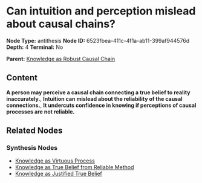 # Can intuition and perception mislead about causal chains?

**Node Type:** antithesis
**Node ID:** 6523fbea-411c-4f1a-ab11-399af944576d
**Depth:** 4
**Terminal:** No

**Parent:** [Knowledge as Robust Causal Chain](knowledge-as-robust-causal-chain-synthesis-9a2f52e9-8d05-4b41-9457-c39ba9f6b7bb.md)

## Content

**A person may perceive a causal chain connecting a true belief to reality inaccurately.**, **Intuition can mislead about the reliability of the causal connections.**, **It undercuts confidence in knowing if perceptions of causal processes are not reliable.**

## Related Nodes

### Synthesis Nodes

- [Knowledge as Virtuous Process](knowledge-as-virtuous-process-synthesis-528637a7-6589-4e03-ae00-dac2470aa5da.md)
- [Knowledge as True Belief from Reliable Method](knowledge-as-true-belief-from-reliable-method-synthesis-c605bcfb-f3b8-454e-9dae-e0c182761a1b.md)
- [Knowledge as Justified True Belief](knowledge-as-justified-true-belief-synthesis-b225bfc4-5b45-4964-b1c2-bd428f99217f.md)
